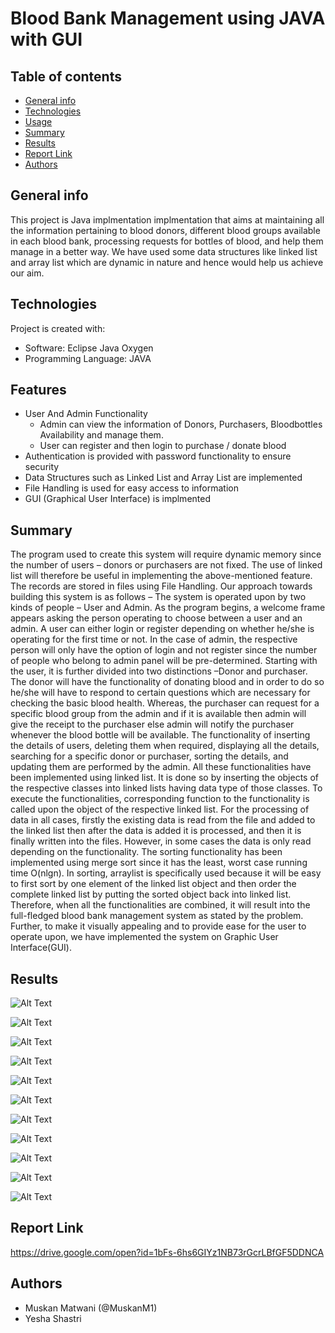 # Blood Bank Management using JAVA with GUI

## Table of contents
* [General info](#general-info)
* [Technologies](#technologies)
* [Usage](#usage)
* [Summary](#Summary)
* [Results](#Results)
* [Report Link](#report-link)
* [Authors](#Authors)

## General info
This project is Java implmentation implmentation that aims at maintaining all the information pertaining to blood donors, different blood groups available in each blood bank, processing requests for bottles of blood, and help them manage in a better way. We have used some data structures like linked list and array list which are dynamic in nature and hence would help us achieve our aim. 

	
## Technologies
Project is created with:
* Software: Eclipse Java Oxygen
* Programming Language: JAVA

## Features	
* User And Admin Functionality
    * Admin can view the information of Donors, Purchasers, Bloodbottles Availability and manage them.
    * User can register and then login to purchase / donate blood
* Authentication is provided with password functionality to ensure security
* Data Structures such as Linked List and Array List are implemented
* File Handling is used for easy access to information
* GUI (Graphical User Interface) is implmented


## Summary
The program used to create this system will require dynamic memory since the number of users – donors or purchasers are not fixed. The use of linked list will therefore be useful in implementing the above-mentioned feature. The records are stored in files using File Handling. Our approach towards building this system is as follows – The system is operated upon by two kinds of people – User and Admin. As the program begins, a welcome frame appears asking the person operating to choose between a user and an admin. A user can either login or register depending on whether he/she is operating for the first time or not. In the case of admin, the respective person will only have the option of login and not register since the number of people who belong to admin panel will be pre-determined. Starting with the user, it is further divided into two distinctions –Donor and purchaser. The donor will have the functionality of donating blood and in order to do so he/she will have to respond to certain questions which are necessary for checking the basic blood health. Whereas, the purchaser can request for a specific blood group from the admin and if it is available then admin will give the receipt to the purchaser else admin will notify the purchaser whenever the blood bottle will be available. The functionality of inserting the details of users, deleting them when required, displaying all the details, searching for a specific donor or purchaser, sorting the details, and updating them are performed by the admin. All these functionalities have been implemented using linked list. It is done so by inserting the objects of the respective classes into linked lists having data type of those classes. To execute the functionalities, corresponding function to the functionality is called upon the object of the respective linked list. For the processing of data in all cases, firstly the existing data is read from the file and added to the linked list then after the data is added it is processed, and then it is finally written into the files. However, in some cases the data is only read depending on the functionality. The sorting functionality has been implemented using merge sort since it has the least, worst case running time O(nlgn). In sorting, arraylist is specifically used because it will be easy to first sort by one element of the linked list object and then order the complete linked list by putting the sorted object back into linked list. Therefore, when all the functionalities are combined, it will result into the full-fledged blood bank management system as stated by the problem. Further, to make it visually appealing and to provide ease for the user to operate upon, we have implemented the system on Graphic User Interface(GUI). 


## Results

![Alt Text](https://github.com/MuskanM1/Blood-Bank-Management/blob/master/docs/screenshots/1.JPG)

![Alt Text](https://github.com/MuskanM1/Blood-Bank-Management/blob/master/docs/screenshots/2.JPG)

![Alt Text](https://github.com/MuskanM1/Blood-Bank-Management/blob/master/docs/screenshots/3.JPG)

![Alt Text](https://github.com/MuskanM1/Blood-Bank-Management/blob/master/docs/screenshots/4.JPG)

![Alt Text](https://github.com/MuskanM1/Blood-Bank-Management/blob/master/docs/screenshots/5.JPG)

![Alt Text](https://github.com/MuskanM1/Blood-Bank-Management/blob/master/docs/screenshots/6.JPG)

![Alt Text](https://github.com/MuskanM1/Blood-Bank-Management/blob/master/docs/screenshots/7.JPG)

![Alt Text](https://github.com/MuskanM1/Blood-Bank-Management/blob/master/docs/screenshots/8.JPG)

![Alt Text](https://github.com/MuskanM1/Blood-Bank-Management/blob/master/docs/screenshots/9.JPG)

![Alt Text](https://github.com/MuskanM1/Blood-Bank-Management/blob/master/docs/screenshots/10.JPG)

![Alt Text](https://github.com/MuskanM1/Blood-Bank-Management/blob/master/docs/screenshots/11.JPG)

## Report Link
https://drive.google.com/open?id=1bFs-6hs6GIYz1NB73rGcrLBfGF5DDNCA

## Authors
* Muskan Matwani (@MuskanM1)
* Yesha Shastri

